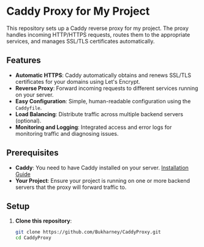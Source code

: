 # Caddy Proxy for My Project

This repository sets up a Caddy reverse proxy for my project. The proxy handles incoming HTTP/HTTPS requests, routes them to the appropriate services, and manages SSL/TLS certificates automatically.

## Features

- **Automatic HTTPS**: Caddy automatically obtains and renews SSL/TLS certificates for your domains using Let's Encrypt.
- **Reverse Proxy**: Forward incoming requests to different services running on your server.
- **Easy Configuration**: Simple, human-readable configuration using the `Caddyfile`.
- **Load Balancing**: Distribute traffic across multiple backend servers (optional).
- **Monitoring and Logging**: Integrated access and error logs for monitoring traffic and diagnosing issues.

## Prerequisites

- **Caddy**: You need to have Caddy installed on your server. [Installation Guide](https://caddyserver.com/docs/install)
- **Your Project**: Ensure your project is running on one or more backend servers that the proxy will forward traffic to.

## Setup

1. **Clone this repository**:

   ```bash
   git clone https://github.com/Bukharney/CaddyProxy.git
   cd CaddyProxy
